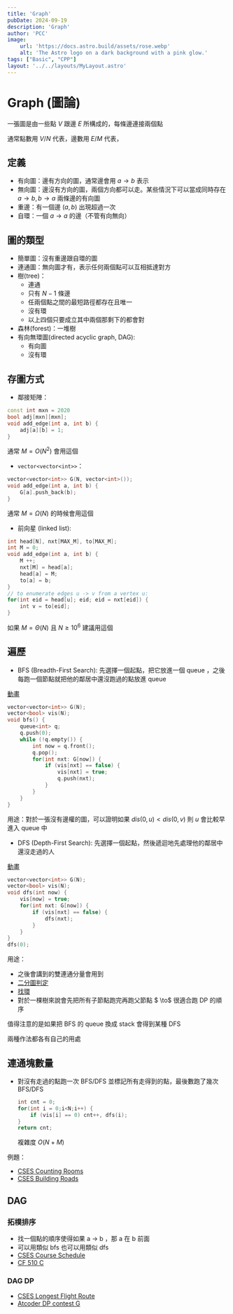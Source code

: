 ```yaml
---
title: 'Graph'
pubDate: 2024-09-19
description: 'Graph'
author: 'PCC'
image:
    url: 'https://docs.astro.build/assets/rose.webp'
    alt: 'The Astro logo on a dark background with a pink glow.'
tags: ["Basic", "CPP"]
layout: '../../layouts/MyLayout.astro'
---
```

# Graph (圖論)
一張圖是由一些點 $V$ 跟邊 $E$ 所構成的，每條邊連接兩個點

通常點數用 $V/N$ 代表，邊數用 $E/M$ 代表，

## 定義
- 有向圖：邊有方向的圖，通常邊會用 $a \to b$ 表示
- 無向圖：邊沒有方向的圖，兩個方向都可以走。某些情況下可以當成同時存在 $a \to b, b \to a$ 兩條邊的有向圖
- 重邊：有一個邊 $(a, b)$ 出現超過一次
- 自環：一個 $a \to a$ 的邊（不管有向無向）

## 圖的類型
- 簡單圖：沒有重邊跟自環的圖
- 連通圖：無向圖才有，表示任何兩個點可以互相抵達對方
- 樹(tree)：
    - 連通
    - 只有 $N-1$ 條邊
    - 任兩個點之間的最短路徑都存在且唯一
    - 沒有環
    - 以上四個只要成立其中兩個那剩下的都會對
- 森林(forest)：一堆樹
- 有向無環圖(directed acyclic graph, DAG): 
    - 有向圖
    - 沒有環

## 存圖方式
- 鄰接矩陣：
```cpp
const int mxn = 2020
bool adj[mxn][mxn];
void add_edge(int a, int b) {
    adj[a][b] = 1;
}
```
通常 $M = O(N^2)$ 會用這個
- `vector<vector<int>>`：
```cpp
vector<vector<int>> G(N, vector<int>());
void add_edge(int a, int b) {
    G[a].push_back(b);
}
```
通常 $M = \Omega(N)$ 的時候會用這個
- 前向星 (linked list): 
```cpp
int head[N], nxt[MAX_M], to[MAX_M];
int M = 0;
void add_edge(int a, int b) {
    M ++;
    nxt[M] = head[a];
    head[a] = M;
    to[a] = b;
}
// to enumerate edges u -> v from a vertex u:
for(int eid = head[u]; eid; eid = nxt[eid]) {
    int v = to[eid];
}
```
如果 $M = \Theta(N)$ 且 $N \ge 10 ^ 6$ 建議用這個

## 遍歷
- BFS (Breadth-First Search): 先選擇一個起點，把它放進一個 queue ，之後每跑一個節點就把他的鄰居中還沒跑過的點放進 queue

[動畫](https://www.cs.usfca.edu/~galles/visualization/BFS.html)
```cpp
vector<vector<int>> G(N);
vector<bool> vis(N);
void bfs() {
    queue<int> q;
    q.push(0);
    while (!q.empty()) {
        int now = q.front();
        q.pop();
        for(int nxt: G[now]) {
            if (vis[nxt] == false) {
                vis[nxt] = true;
                q.push(nxt);
            }
        }
    }
}
```
用途：對於一張沒有邊權的圖，可以證明如果 $dis(0, u) < dis(0, v)$ 則 $u$ 會比較早進入 queue 中
- DFS (Depth-First Search): 先選擇一個起點，然後遞迴地先處理他的鄰居中還沒走過的人

[動畫](https://www.cs.usfca.edu/~galles/visualization/DFS.html)
```cpp
vector<vector<int>> G(N);
vector<bool> vis(N);
void dfs(int now) {
    vis[now] = true;
    for(int nxt: G[now]) {
        if (vis[nxt] == false) {
            dfs(nxt);
        }
    }
}
dfs(0);
```
用途：
- 之後會講到的雙連通分量會用到
- [二分圖判定](https://cses.fi/problemset/task/1668)
- [找環](https://cses.fi/problemset/task/1669)
- 對於一棵樹來說會先把所有子節點跑完再跑父節點 $ \to$ 很適合跑 DP 的順序

值得注意的是如果把 BFS 的 queue 換成 stack 會得到某種 DFS

兩種作法都各有自己的用處

## 連通塊數量
- 對沒有走過的點跑一次 BFS/DFS 並標記所有走得到的點，最後數跑了幾次 BFS/DFS
    ```cpp
    int cnt = 0;
    for(int i = 0;i<N;i++) {
        if (vis[i] == 0) cnt++, dfs(i);
    }
    return cnt;
    ```
    複雜度 $O(N+M)$

例題：
- [CSES Counting Rooms](https://cses.fi/problemset/task/1192)
- [CSES Building Roads](https://cses.fi/problemset/task/1666)

## DAG
### 拓樸排序
- 找一個點的順序使得如果 a -> b ，那 a 在 b 前面
- 可以用類似 bfs 也可以用類似 dfs
- [CSES Course Schedule](https://cses.fi/problemset/task/1679)
- [CF 510 C](https://codeforces.com/problemset/problem/510/C)
### DAG DP
- [CSES Longest Flight Route](https://cses.fi/problemset/task/1680)
- [Atcoder DP contest G](https://atcoder.jp/contests/dp/tasks/dp_g)
